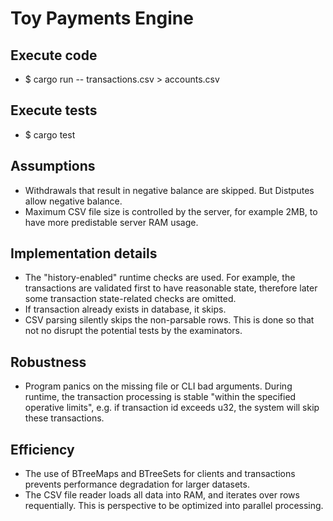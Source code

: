 # Toy Payments Engine
## Execute code
- $ cargo run -- transactions.csv > accounts.csv
## Execute tests
- $ cargo test
## Assumptions
- Withdrawals that result in negative balance are skipped. But Distputes allow negative balance.
- Maximum CSV file size is controlled by the server, for example 2MB, to have more predistable server RAM usage.
## Implementation details
- The "history-enabled" runtime checks are used. For example, the transactions are validated first to have reasonable state, therefore later some transaction state-related checks are omitted.
- If transaction already exists in database, it skips. 
- CSV parsing silently skips the non-parsable rows. This is done so that not no disrupt the potential tests by the examinators.
## Robustness
- Program panics on the missing file or CLI bad arguments. During runtime, the transaction processing is stable "within the specified operative limits", e.g. if transaction id exceeds u32, the system will skip these transactions.
## Efficiency
- The use of BTreeMaps and BTreeSets for clients and transactions prevents performance degradation for larger datasets.
- The CSV file reader loads all data into RAM, and iterates over rows requentially. This is perspective to be optimized into parallel processing.

